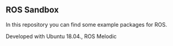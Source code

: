 ## ROS Sandbox

In this repository you can find some example packages for ROS.

Developed with Ubuntu 18.04., ROS Melodic
